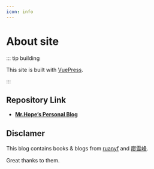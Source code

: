 ```yaml
---
icon: info
---
```


# About site

::: tip building

This site is built with [VuePress](https://v1.vuepress.vuejs.org/guide/).

:::

## Repository Link

- [**Mr.Hope’s Personal Blog**](https://github.com/List-Jiang/list-jiang.github.io.git)

## Disclamer

This blog contains books & blogs from [ruanyf](https://github.com/ruanyf) and [廖雪峰](https://weibo.com/liaoxuefeng).

Great thanks to them.
